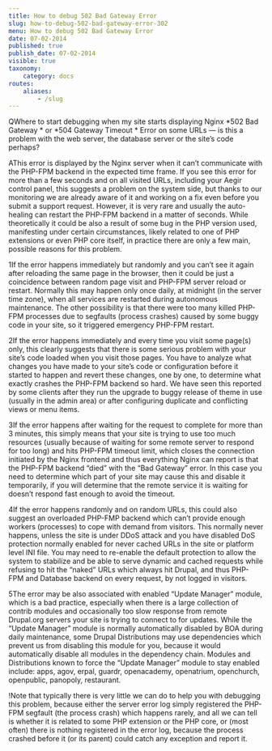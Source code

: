 ```yaml
---
title: How to debug 502 Bad Gateway Error
slug: how-to-debug-502-bad-gateway-error-302
menu: How to debug 502 Bad Gateway Error
date: 07-02-2014
published: true
publish_date: 07-02-2014
visible: true
taxonomy:
    category: docs
routes:
    aliases:
        - /slug
---
```


<a name="debug-q"></a>

QWhere to start debugging when my site starts displaying Nginx \*502 Bad Gateway * or \*504 Gateway Timeout * Error on some URLs — is this a problem with the web server, the database server or the site’s code perhaps?

<a name="debug-a"></a>

AThis error is displayed by the Nginx server when it can’t communicate with the PHP-FPM backend in the expected time frame. If you see this error for more than a few seconds and on all visited URLs, including your Aegir control panel, this suggests a problem on the system side, but thanks to our monitoring we are already aware of it and working on a fix even before you submit a support request. However, it is very rare and usually the auto-healing can restart the PHP-FPM backend in a matter of seconds. While theoretically it could be also a result of some bug in the PHP version used, manifesting under certain circumstances, likely related to one of PHP extensions or even PHP core itself, in practice there are only a few main, possible reasons for this problem.

<a name="debug-1"></a>

1If the error happens immediately but randomly and you can’t see it again after reloading the same page in the browser, then it could be just a coincidence between random page visit and PHP-FPM server reload or restart. Normally this may happen only once daily, at midnight (in the server time zone), when all services are restarted during autonomous maintenance. The other possibility is that there were too many killed PHP-FPM processes due to segfaults (process crashes) caused by some buggy code in your site, so it triggered emergency PHP-FPM restart.

<a name="debug-2"></a>

2If the error happens immediately and every time you visit some page(s) only, this clearly suggests that there is some serious problem with your site’s code loaded when you visit those pages. You have to analyze what changes you have made to your site’s code or configuration before it started to happen and revert these changes, one by one, to determine what exactly crashes the PHP-FPM backend so hard. We have seen this reported by some clients after they run the upgrade to buggy release of theme in use (usually in the admin area) or after configuring duplicate and conflicting views or menu items.

<a name="debug-3"></a>

3If the error happens after waiting for the request to complete for more than 3 minutes, this simply means that your site is trying to use too much resources (usually because of waiting for some remote server to respond for too long) and hits PHP-FPM timeout limit, which closes the connection initiated by the Nginx frontend and thus everything Nginx can report is that the PHP-FPM backend “died” with the “Bad Gateway” error. In this case you need to determine which part of your site may cause this and disable it temporarily, if you will determine that the remote service it is waiting for doesn’t respond fast enough to avoid the timeout.

<a name="debug-4"></a>

4If the error happens randomly and on random URLs, this could also suggest an overloaded PHP-FMP backend which can’t provide enough workers (processes) to cope with demand from visitors. This normally never happens, unless the site is under DDoS attack and you have disabled DoS protection normally enabled for never cached URLs in the site or platform level INI file. You may need to re-enable the default protection to allow the system to stabilize and be able to serve dynamic and cached requests while refusing to hit the “naked” URLs which always hit Drupal, and thus PHP-FPM and Database backend on every request, by not logged in visitors.

<a name="debug-5"></a>

5The error may be also associated with enabled “Update Manager” module, which is a bad practice, especially when there is a large collection of contrib modules and occasionally too slow response from remote Drupal.org servers your site is trying to connect to for updates. While the “Update Manager” module is normally automatically disabled by BOA during daily maintenance, some Drupal Distributions may use dependencies which prevent us from disabling this module for you, because it would automatically disable all modules in the dependency chain. Modules and Distributions known to force the “Update Manager” module to stay enabled include: apps, agov, erpal, guardr, openacademy, openatrium, openchurch, openpublic, panopoly, restaurant.

<a name="debug-warning"></a>

!Note that typically there is very little we can do to help you with debugging this problem, because either the server error log simply registered the PHP-FPM segfault (the process crash) which happens rarely, and all we can tell is whether it is related to some PHP extension or the PHP core, or (most often) there is nothing registered in the error log, because the process crashed before it (or its parent) could catch any exception and report it.